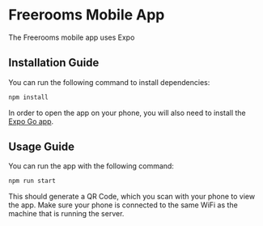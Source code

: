 # Freerooms Mobile App

The Freerooms mobile app uses Expo

## Installation Guide

You can run the following command to install dependencies:
```bash
npm install
```

In order to open the app on your phone, you will also need to install the [Expo Go app](https://expo.dev/client).

## Usage Guide
You can run the app with the following command:

```bash
npm run start
```

This should generate a QR Code, which you scan with your phone to view the app. Make sure your phone is connected to the same WiFi as the machine that is running the server.
